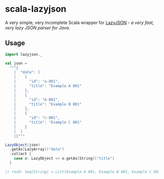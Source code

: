 # scala-lazyjson

A very simple, very incomplete Scala wrapper for [LazyJSON](https://github.com/doubledutch/LazyJSON) - *a very fast, very lazy JSON parser for Java*.

## Usage

```scala
import lazyjson._

val json =
  """{
    |  "data": [
    |    {
    |      "id": "a-001",
    |      "title": "Example A 001"
    |    },
    |    {
    |      "id": "b-001",
    |      "title": "Example B 001"
    |    },
    |    {
    |      "id": "c-001",
    |      "title": "Example C 001"
    |    }
    |  ]
    |}"""

LazyObject(json)
  .getAs[LazyArray]("data")
  .collect {
    case o: LazyObject => o.getAs[String]("title")
  }

// res0: Seq[String] = List(Example A 001, Example B 001, Example C 001)
```
